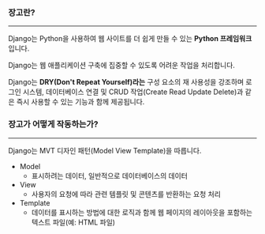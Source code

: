 ### 장고란?

---

Django는 Python을 사용하여 웹 사이트를 더 쉽게 만들 수 있는 **Python 프레임워크**입니다.

Django는 웹 애플리케이션 구축에 집중할 수 있도록 어려운 작업을 처리합니다.

Django는 **DRY(Don't Repeat Yourself)라는** 구성 요소의 재 사용성을 강조하며 로그인 시스템, 데이터베이스 연결 및 CRUD 작업(Create Read Update Delete)과 같은 즉시 사용할 수 있는 기능과 함께 제공됩니다.

### 장고가 어떻게 작동하는가?

---

Django는 MVT 디자인 패턴(Model View Template)을 따릅니다.

- Model
    - 표시하려는 데이터, 일반적으로 데이터베이스의 데이터
- View
    - 사용자의 요청에 따라 관련 템플릿 및 콘텐츠를 반환하는 요청 처리
- Template
    - 데이터를 표시하는 방법에 대한 로직과 함께 웹 페이지의 레이아웃을 포함하는 텍스트 파일(예: HTML 파일)